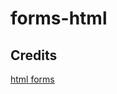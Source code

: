 # forms-html
## Credits
[html forms](https://internetingishard.netlify.app/html-and-css/forms/index.html)

